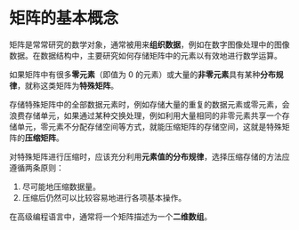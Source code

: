 # 矩阵的基本概念

矩阵是常常研究的数学对象，通常被用来**组织数据**，例如在数字图像处理中的图像数据。在数据结构中，主要研究如何存储矩阵中的元素以有效地进行数学运算。

如果矩阵中有很多**零元素**（即值为 0 的元素）或大量的**非零元素**具有某种**分布规律**，就称这类矩阵为**特殊矩阵**。

存储特殊矩阵中的全部数据元素时，例如存储大量的重复的数据元素或零元素，会浪费存储单元，如果通过某种交换处理，例如利用大量相同的非零元素共享一个存储单元，零元素不分配存储空间等方式，就能压缩矩阵的存储空间，这就是特殊矩阵的**压缩矩阵**。

对特殊矩阵进行压缩时，应该充分利用**元素值的分布规律**，选择压缩存储的方法应遵循两条原则：

1. 尽可能地压缩数据量。
2. 压缩后仍然可以比较容易地进行各项基本操作。

在高级编程语言中，通常将一个矩阵描述为一个**二维数组**。
